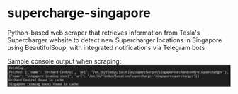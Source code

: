 # supercharge-singapore
Python-based web scraper that retrieves information from Tesla's Supercharger website to detect new Supercharger locations in Singapore using BeautifulSoup, with integrated notifications via Telegram bots

Sample console output when scraping:  
![Console Output](/console_output.png?raw=true "Console Output")
